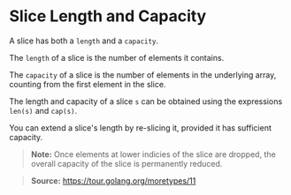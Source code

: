 # Slice Length and Capacity

A slice has both a `length` and a `capacity`.

The `length` of a slice is the number of elements it contains.

The `capacity` of a slice is the number of elements in the underlying array,
counting from the first element in the slice.

The length and capacity of a slice `s` can be obtained using the expressions
`len(s)` and `cap(s)`.

You can extend a slice's length by re-slicing it, provided it has sufficient capacity.

> **Note:** Once elements at lower indicies of the slice are dropped, the overall capacity of
the slice is permanently reduced.

> **Source:** https://tour.golang.org/moretypes/11
